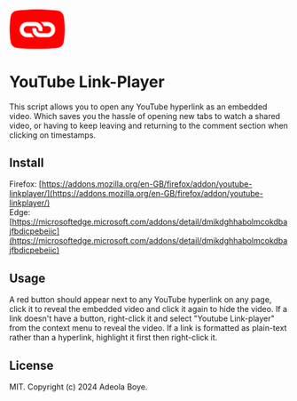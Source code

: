<img src="https://raw.githubusercontent.com/adeoladev/youtube-everywhere/main/images/toggle.png" width="100">

# YouTube Link-Player
This script allows you to open any YouTube hyperlink as an embedded video. Which saves you the hassle of opening new tabs to watch a shared video, or having to keep leaving and returning to the comment section when clicking on timestamps.

## Install
Firefox:
[https://addons.mozilla.org/en-GB/firefox/addon/youtube-linkplayer/](https://addons.mozilla.org/en-GB/firefox/addon/youtube-linkplayer/)<br>
Edge:
[https://microsoftedge.microsoft.com/addons/detail/dmikdghhabolmcokdbajfbdicpebeiic](https://microsoftedge.microsoft.com/addons/detail/dmikdghhabolmcokdbajfbdicpebeiic)

## Usage
A red button should appear next to any YouTube hyperlink on any page, click it to reveal the embedded video and click it again to hide the video. If a link doesn't have a button, right-click it and select "Youtube Link-player" from the context menu to reveal the video. If a link is formatted as plain-text rather than a hyperlink, highlight it first then right-click it. 

## License
MIT. Copyright (c) 2024 Adeola Boye.